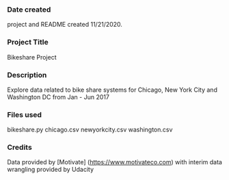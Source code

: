 ### Date created
project and README created 11/21/2020.

### Project Title
Bikeshare Project

### Description
Explore data related to bike share systems for Chicago, New York City and Washington DC from Jan - Jun 2017

### Files used
bikeshare.py
chicago.csv
newyorkcity.csv
washington.csv

### Credits
Data provided by [Motivate] (https://www.motivateco.com) with interim data wrangling provided by Udacity
